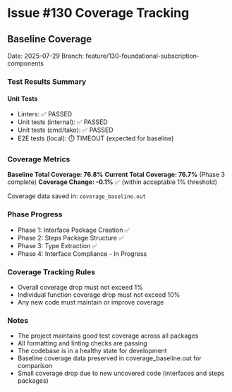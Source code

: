 # Issue #130 Coverage Tracking

## Baseline Coverage

Date: 2025-07-29
Branch: feature/130-foundational-subscription-components

### Test Results Summary

#### Unit Tests
- Linters: ✅ PASSED
- Unit tests (internal): ✅ PASSED  
- Unit tests (cmd/tako): ✅ PASSED
- E2E tests (local): ⏱️ TIMEOUT (expected for baseline)

### Coverage Metrics

**Baseline Total Coverage: 76.8%**
**Current Total Coverage: 76.7%** (Phase 3 complete)
**Coverage Change: -0.1%** ✅ (within acceptable 1% threshold)

Coverage data saved in: `coverage_baseline.out`

### Phase Progress
- Phase 1: Interface Package Creation ✅
- Phase 2: Steps Package Structure ✅
- Phase 3: Type Extraction ✅
- Phase 4: Interface Compliance - In Progress

### Coverage Tracking Rules
- Overall coverage drop must not exceed 1%
- Individual function coverage drop must not exceed 10%
- Any new code must maintain or improve coverage

### Notes
- The project maintains good test coverage across all packages
- All formatting and linting checks are passing
- The codebase is in a healthy state for development
- Baseline coverage data preserved in coverage_baseline.out for comparison
- Small coverage drop due to new uncovered code (interfaces and steps packages)